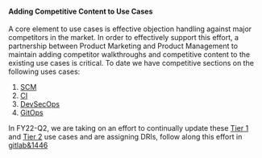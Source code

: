 #### Adding Competitive Content to Use Cases

A core element to use cases is effective objection handling against major competitors in the market. In order to effectively support this effort, a partnership between Product Marketing and Product Management to maintain adding competitor walkthroughs and competitive content to the existing use cases is critical. To date we have competitive sections on the following uses cases: 

1. [SCM](https://about.gitlab.com/handbook/marketing/strategic-marketing/usecase-gtm/version-control-collaboration/#competitive-comparison)
1. [CI](https://about.gitlab.com/handbook/marketing/strategic-marketing/usecase-gtm/ci/#competitive-comparison)
1. [DevSecOps](https://about.gitlab.com/handbook/marketing/strategic-marketing/usecase-gtm/devsecops/#competitive-comparison)
1. [GitOps](https://about.gitlab.com/handbook/marketing/strategic-marketing/usecase-gtm/gitops/#competitive-comparison)

In FY22-Q2, we are taking on an effort to continually update these [Tier 1](/handbook/marketing/strategic-marketing/usecase-gtm/#tier-1) and [Tier 2](/handbook/marketing/strategic-marketing/usecase-gtm/#tier-2) use cases and are assigning DRIs, follow along this effort in [gitlab&1446](https://gitlab.com/groups/gitlab-com/-/epics/1446)
